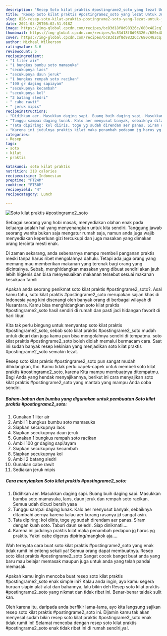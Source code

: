 ```yaml
---
description: "Resep Soto kilat praktis #postingrame2_soto yang lezat Untuk Jualan"
title: "Resep Soto kilat praktis #postingrame2_soto yang lezat Untuk Jualan"
slug: 826-resep-soto-kilat-praktis-postingrame2-soto-yang-lezat-untuk-jualan
date: 2021-03-29T05:02:51.918Z
image: https://img-global.cpcdn.com/recipes/bc83d18f8d98326c/680x482cq70/soto-kilat-praktis-postingrame2_soto-foto-resep-utama.jpg
thumbnail: https://img-global.cpcdn.com/recipes/bc83d18f8d98326c/680x482cq70/soto-kilat-praktis-postingrame2_soto-foto-resep-utama.jpg
cover: https://img-global.cpcdn.com/recipes/bc83d18f8d98326c/680x482cq70/soto-kilat-praktis-postingrame2_soto-foto-resep-utama.jpg
author: Micheal Wilkerson
ratingvalue: 3.6
reviewcount: 5
recipeingredient:
- "1 liter air"
- "1 bungkus bumbu soto mamasuka"
- "secukupnya laos"
- "secukupnya daun jeruk"
- "1 bungkus rempah soto racikan"
- "100 gr daging sapiayam"
- "secukupnya kecambah"
- "secukupnya kol"
- "2 batang sledri"
- " cabe rawit"
- " jeruk mipis"
recipeinstructions:
- "Didihkan aer. Masukkan daging sapi. Buang buih daging sapi. Masukkan bumbu soto mamasuka, laos, daun jeruk dan rempah soto racikan. Semua udah dicuci bersih yaaa"
- "Tunggu sampai daging lunak. Kalo aer menyusut banyak, sebaiknya ditambahi aernya karena kalau aer kurang rasanya jd sangat asin."
- "Tata dipiring: kol diiris, toge yg sudah direndam aer panas. Siram dengan kuah soto. Taburi daun seledri. Siap dinikmati...."
- "Karena ini judulnya praktis kilat maka penambah pedapun jg harus yg praktis. Yakni cabe digerus dipiring/mangkok aja...."
categories:
- Resep
tags:
- soto
- kilat
- praktis

katakunci: soto kilat praktis 
nutrition: 218 calories
recipecuisine: Indonesian
preptime: "PT24M"
cooktime: "PT50M"
recipeyield: "4"
recipecategory: Lunch

---
```



![Soto kilat praktis #postingrame2_soto](https://img-global.cpcdn.com/recipes/bc83d18f8d98326c/680x482cq70/soto-kilat-praktis-postingrame2_soto-foto-resep-utama.jpg)

Sebagai seorang yang hobi masak, menyediakan olahan enak pada keluarga adalah hal yang menyenangkan untuk kita sendiri. Tanggung jawab seorang  wanita bukan saja mengatur rumah saja, namun anda juga wajib menyediakan keperluan gizi tercukupi dan juga masakan yang dimakan orang tercinta mesti enak.

Di zaman  sekarang, anda sebenarnya mampu membeli panganan praktis meski tanpa harus ribet mengolahnya dahulu. Tetapi ada juga orang yang memang mau memberikan makanan yang terenak bagi orang yang dicintainya. Sebab, menghidangkan masakan yang dibuat sendiri akan jauh lebih higienis dan bisa menyesuaikan makanan tersebut sesuai makanan kesukaan famili. 



Apakah anda seorang penikmat soto kilat praktis #postingrame2_soto?. Asal kamu tahu, soto kilat praktis #postingrame2_soto merupakan sajian khas di Indonesia yang kini disenangi oleh banyak orang di berbagai wilayah di Nusantara. Kamu bisa menghidangkan soto kilat praktis #postingrame2_soto hasil sendiri di rumah dan pasti jadi hidangan favorit di hari libur.

Kita tak perlu bingung untuk menyantap soto kilat praktis #postingrame2_soto, sebab soto kilat praktis #postingrame2_soto mudah untuk dicari dan juga kamu pun bisa mengolahnya sendiri di tempatmu. soto kilat praktis #postingrame2_soto boleh diolah memalui bermacam cara. Saat ini sudah banyak resep kekinian yang menjadikan soto kilat praktis #postingrame2_soto semakin lezat.

Resep soto kilat praktis #postingrame2_soto pun sangat mudah dihidangkan, lho. Kamu tidak perlu capek-capek untuk membeli soto kilat praktis #postingrame2_soto, karena Kita mampu membuatnya ditempatmu. Bagi Anda yang hendak menyajikannya, berikut ini cara menyajikan soto kilat praktis #postingrame2_soto yang mantab yang mampu Anda coba sendiri.

<!--inarticleads1-->

##### Bahan-bahan dan bumbu yang digunakan untuk pembuatan Soto kilat praktis #postingrame2_soto:

1. Gunakan 1 liter air
1. Ambil 1 bungkus bumbu soto mamasuka
1. Siapkan secukupnya laos
1. Siapkan secukupnya daun jeruk
1. Gunakan 1 bungkus rempah soto racikan
1. Ambil 100 gr daging sapi/ayam
1. Siapkan secukupnya kecambah
1. Siapkan secukupnya kol
1. Ambil 2 batang sledri
1. Gunakan  cabe rawit
1. Sediakan  jeruk mipis




<!--inarticleads2-->

##### Cara menyiapkan Soto kilat praktis #postingrame2_soto:

1. Didihkan aer. Masukkan daging sapi. Buang buih daging sapi. Masukkan bumbu soto mamasuka, laos, daun jeruk dan rempah soto racikan. Semua udah dicuci bersih yaaa
1. Tunggu sampai daging lunak. Kalo aer menyusut banyak, sebaiknya ditambahi aernya karena kalau aer kurang rasanya jd sangat asin.
1. Tata dipiring: kol diiris, toge yg sudah direndam aer panas. Siram dengan kuah soto. Taburi daun seledri. Siap dinikmati....
1. Karena ini judulnya praktis kilat maka penambah pedapun jg harus yg praktis. Yakni cabe digerus dipiring/mangkok aja....




Wah ternyata cara buat soto kilat praktis #postingrame2_soto yang enak tidak rumit ini enteng sekali ya! Semua orang dapat membuatnya. Resep soto kilat praktis #postingrame2_soto Sangat cocok banget buat anda yang baru mau belajar memasak maupun juga untuk anda yang telah pandai memasak.

Apakah kamu ingin mencoba buat resep soto kilat praktis #postingrame2_soto enak simple ini? Kalau anda ingin, ayo kamu segera buruan siapin alat-alat dan bahannya, lalu bikin deh Resep soto kilat praktis #postingrame2_soto yang nikmat dan tidak ribet ini. Benar-benar taidak sulit kan. 

Oleh karena itu, daripada anda berfikir lama-lama, ayo kita langsung sajikan resep soto kilat praktis #postingrame2_soto ini. Dijamin kamu tak akan menyesal sudah bikin resep soto kilat praktis #postingrame2_soto enak tidak rumit ini! Selamat mencoba dengan resep soto kilat praktis #postingrame2_soto enak tidak ribet ini di rumah sendiri,ya!.

